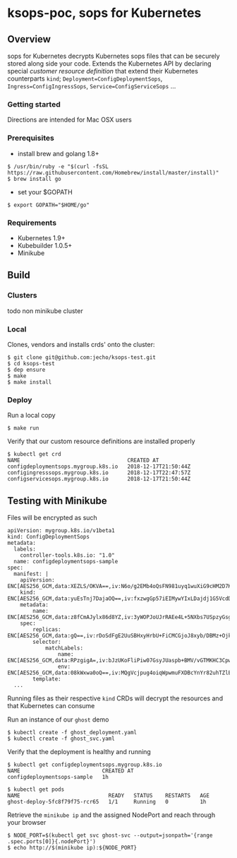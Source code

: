 # ksops-poc, sops for Kubernetes

## Overview
sops for Kubernetes decrypts Kubernetes sops files that can be securely stored along side your code. Extends the Kubernetes API by declaring special _customer resource definition_ that extend their Kubernetes counterparts `kind`; 
`Deployment=ConfigDeploymentSops`, `Ingress=ConfigIngressSops`, `Service=ConfigServiceSops` ...

### Getting started
Directions are intended for Mac OSX users

### Prerequisites
- install brew and golang 1.8+
```
$ /usr/bin/ruby -e "$(curl -fsSL https://raw.githubusercontent.com/Homebrew/install/master/install)"
$ brew install go
```
- set your $GOPATH
```
$ export GOPATH="$HOME/go"
```

### Requirements
- Kubernetes 1.9+
- Kubebuilder 1.0.5+
- Minikube

## Build

### Clusters
todo
non minikube cluster

### Local
Clones, vendors and installs crds' onto the cluster:
```
$ git clone git@github.com:jecho/ksops-test.git
$ cd ksops-test
$ dep ensure
$ make 
$ make install
```

### Deploy
Run a local copy
```
$ make run
```

Verify that our custom resource definitions are installed properly
```
$ kubectl get crd
NAME                                  CREATED AT
configdeploymentsops.mygroup.k8s.io   2018-12-17T21:50:44Z
configingresssops.mygroup.k8s.io      2018-12-17T22:47:57Z
configservicesops.mygroup.k8s.io      2018-12-17T21:50:44Z
```

## Testing with Minikube

Files will be encrypted as such

```
apiVersion: mygroup.k8s.io/v1beta1
kind: ConfigDeploymentSops
metadata:
  labels:
    controller-tools.k8s.io: "1.0"
  name: configdeploymentsops-sample
spec:
  manifest: |
    apiVersion: ENC[AES256_GCM,data:XEZLS/OKVA==,iv:N6o/g2EMb4oQsFN981uyq1wuXiG9cHM2D7KWLpf70bk=,tag:VVEMifJscE6y+GbIJsHpyA==,type:str]
    kind: ENC[AES256_GCM,data:yuEsTnj7DajaOQ==,iv:fxzwgGp57iEIMywYIxLDajdj1G5VcdDryQRrIjPKztQ=,tag:8A1GlO37Pj+Sm3MMxZuGuA==,type:str]
    metadata:
        name: ENC[AES256_GCM,data:z8fCmAJylx86d8YZ,iv:3yWOPJoUJrRAEe4L+5NXbs7USpzyGsgixu+UdmNcGUk=,tag:mdT79lema3gf5UvXnECcig==,type:str]
    spec:
        replicas: ENC[AES256_GCM,data:gQ==,iv:rDoSdFgE2UuSBHxyHrbU+FiCMCGjoJ8xyb/DBMz+Ojk=,tag:cMigwItqjaDCy0jNmvyklg==,type:int]
        selector:
            matchLabels:
                name: ENC[AES256_GCM,data:RPzgigA=,iv:bJzUKoFliPiw07GsyJUaspb+BMV/vGTMKHC3CpwRPnU=,tag:VSDzMGFDtOv/MP0Pz/c2GQ==,type:str]
                env: ENC[AES256_GCM,data:08kWxwa0oQ==,iv:MQgVcjpug4oiqWpwmuFXDBcYnYr82uhTZlE7YcS4+gQ=,tag:dyqGPdlpyxbcHjwl7vNUKQ==,type:str]
        template:
  ...
```
Running files as their respective `kind` CRDs will decrypt the resources and that Kubernetes can consume

Run an instance of our `ghost` demo

```
$ kubectl create -f ghost_deployment.yaml
$ kubectl create -f ghost_svc.yaml
```

Verify that the deployment is healthy and running
```
$ kubectl get configdeploymentsops.mygroup.k8s.io
NAME                          CREATED AT
configdeploymentsops-sample   1h

$ kubectl get pods
NAME                            READY   STATUS    RESTARTS   AGE
ghost-deploy-5fc8f79f75-rcr65   1/1     Running   0          1h
```

Retrieve the `minikube ip` and the assigned NodePort and reach through your browser
```
$ NODE_PORT=$(kubectl get svc ghost-svc --output=jsonpath='{range .spec.ports[0]}{.nodePort}')
$ echo http://$(minikube ip):${NODE_PORT}
```